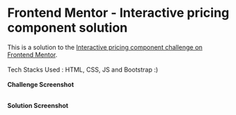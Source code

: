 # Frontend Mentor - Interactive pricing component solution

This is a solution to the [Interactive pricing component challenge on Frontend Mentor](https://www.frontendmentor.io/challenges/interactive-pricing-component-t0m8PIyY8).
<br><br>
Tech Stacks Used : HTML, CSS, JS and Bootstrap :)<br>
<br>**Challenge Screenshot**<br>

<br>**Solution Screenshot**<br>
